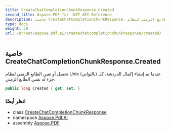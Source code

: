 ```yaml
---
title: CreateChatCompletionChunkResponse.Created
second_title: Aspose.PDF for .NET API Reference
description: خاصية CreateChatCompletionChunkResponse. تحصل أو تعين الطابع الزمني لنظام Unix بالثواني عندما تم إنشاء إكمال الدردشة. كل جزء له نفس الطابع الزمني
type: docs
weight: 30
url: /ar/net/aspose.pdf.ai/createchatcompletionchunkresponse/created/
---
```

## خاصية CreateChatCompletionChunkResponse.Created

تحصل أو تعين الطابع الزمني لنظام Unix (بالثواني) عندما تم إنشاء إكمال الدردشة. كل جزء له نفس الطابع الزمني.

```csharp
public long Created { get; set; }
```

### انظر أيضًا

* class [CreateChatCompletionChunkResponse](../)
* namespace [Aspose.Pdf.AI](../../../aspose.pdf.ai/)
* assembly [Aspose.PDF](../../../)